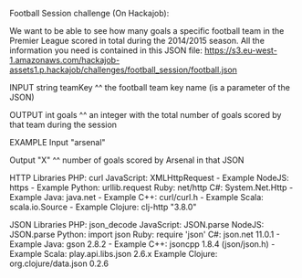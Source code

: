 Football Session challenge (On Hackajob):

We want to be able to see how many goals a specific football team in the Premier League scored in total during the 2014/2015 season.
All the information you need is contained in this JSON file: https://s3.eu-west-1.amazonaws.com/hackajob-assets1.p.hackajob/challenges/football_session/football.json

INPUT
string teamKey
^^ the football team key name (is a parameter of the JSON)

OUTPUT
int goals
^^ an integer with the total number of goals scored by that team during the session

EXAMPLE
Input
"arsenal"

Output
"X"
^^ number of goals scored by Arsenal in that JSON

HTTP Libraries
PHP: curl
JavaScript: XMLHttpRequest - Example
NodeJS: https - Example
Python: urllib.request
Ruby: net/http
C#: System.Net.Http - Example
Java: java.net - Example
C++: curl/curl.h - Example
Scala: scala.io.Source - Example
Clojure: clj-http "3.8.0"

JSON Libraries
PHP: json_decode
JavaScript: JSON.parse
NodeJS: JSON.parse
Python: import json
Ruby: require 'json'
C#: json.net 11.0.1 - Example
Java: gson 2.8.2 - Example
C++: jsoncpp 1.8.4 (json/json.h) - Example
Scala: play.api.libs.json 2.6.x Example
Clojure: org.clojure/data.json 0.2.6